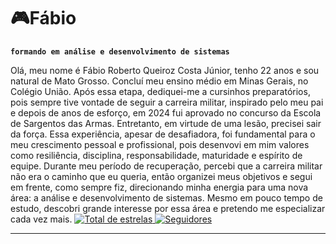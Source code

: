 # 🎮Fábio
**`formando em análise e desenvolvimento de sistemas`**

Olá, meu nome é Fábio Roberto Queiroz Costa Júnior, tenho 22 anos e sou natural de Mato Grosso. Concluí meu ensino médio em Minas Gerais, no Colégio União.
Após essa etapa, dediquei-me a cursinhos preparatórios, pois sempre tive vontade de seguir a carreira militar, inspirado pelo meu pai e depois de anos de esforço, em 2024 fui aprovado no concurso da Escola de Sargentos das Armas. Entretanto, em virtude de uma lesão, precisei sair da força. Essa experiência, apesar de desafiadora, foi fundamental para o meu crescimento pessoal e profissional, pois desenvovi em mim valores como resiliência, disciplina, responsabilidade, maturidade e espírito de equipe. Durante meu período de recuperação, percebi que a carreira militar não era o caminho que eu queria, então organizei meus objetivos e segui em frente, como sempre fiz, direcionando minha energia para uma nova área: a análise e desenvolvimento de sistemas. Mesmo em pouco tempo de estudo, descobri grande interesse por essa área e pretendo me especializar cada vez mais.
<a href="https://github.com/Larissakich?tab=repositories&sort=stargazers">
        <img 
            alt="Total de estrelas" 
            title="Total de estrelas GitHub" 
            src="https://custom-icon-badges.demolab.com/github/stars/fabio-rqc?color=55960c&style=for-the-badge&labelColor=488207&logo=star&label=estrelas"
        />
    </a>
    <a href="https://github.com/fabio-rqc?tab=followers">
        <img 
            alt="Seguidores" 
            title="Me siga no GitHub" 
            src="https://custom-icon-badges.demolab.com/github/followers/fabio-rqc?color=236ad3&labelColor=1155ba&style=for-the-badge&logo=github&label=Seguidores&logoColor=white"
        />
    </a>
</p>

---
